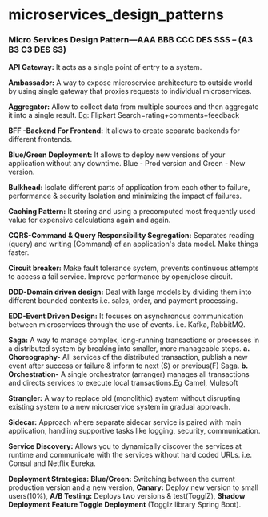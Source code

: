 # microservices_design_patterns
### Micro Services Design Pattern—AAA BBB CCC DES SSS – (A3 B3 C3 DES S3)

**API Gateway:** It acts as a single point of entry to a system.

**Ambassador:** A way to expose microservice architecture to outside world by using single gateway that proxies requests to individual microservices.

**Aggregator:** Allow to collect data from multiple sources and then aggregate it into a single result. Eg: Flipkart Search=rating+comments+feedback

**BFF -Backend For Frontend:** It allows to create separate backends for different frontends.

**Blue/Green Deployment:** It allows to deploy new versions of your application without any downtime. Blue - Prod version and Green - New version.

**Bulkhead:** Isolate different parts of application from each other to failure, performance & security Isolation and minimizing the impact of failures.

**Caching Pattern:** It storing and using a precomputed most frequently used value for expensive calculations again and again.

**CQRS-Command & Query Responsibility Segregation:** Separates reading (query) and writing (Command) of an application's data model. Make things faster.

**Circuit breaker:** Make fault tolerance system, prevents continuous attempts to access a fail service. Improve performance by open/close circuit.

**DDD-Domain driven design:** Deal with large models by dividing them into different bounded contexts i.e. sales, order, and payment processing.

**EDD-Event Driven Design:** It focuses on asynchronous communication between microservices through the use of events. i.e. Kafka, RabbitMQ.

**Saga:** A way to manage complex, long-running transactions or processes in a distributed system by breaking into smaller, more manageable steps.
  **a. Choreography-** All services of the distributed transaction, publish a new event after success or failure & inform to next (S) or previous(F) Saga.
  **b. Orchestration-** A single orchestrator (arranger) manages all transactions and directs services to execute local transactions.Eg Camel, Mulesoft

**Strangler:** A way to replace old (monolithic) system without disrupting existing system to a new microservice system in gradual approach.

**Sidecar:** Approach where separate sidecar service is paired with main application, handling supportive tasks like logging, security, communication.

**Service Discovery:** Allows you to dynamically discover the services at runtime and communicate with the services without hard coded URLs. i.e. Consul and Netflix Eureka.

**Deployment Strategies:** 
  **Blue/Green:** Switching between the current production version and a new version, 
  **Canary:** Deploy new version to small users(10%), 
  **A/B Testing:** Deploys two versions & test(TogglZ), 
  **Shadow Deployment**
  **Feature Toggle Deployment** (Togglz library Spring Boot).
